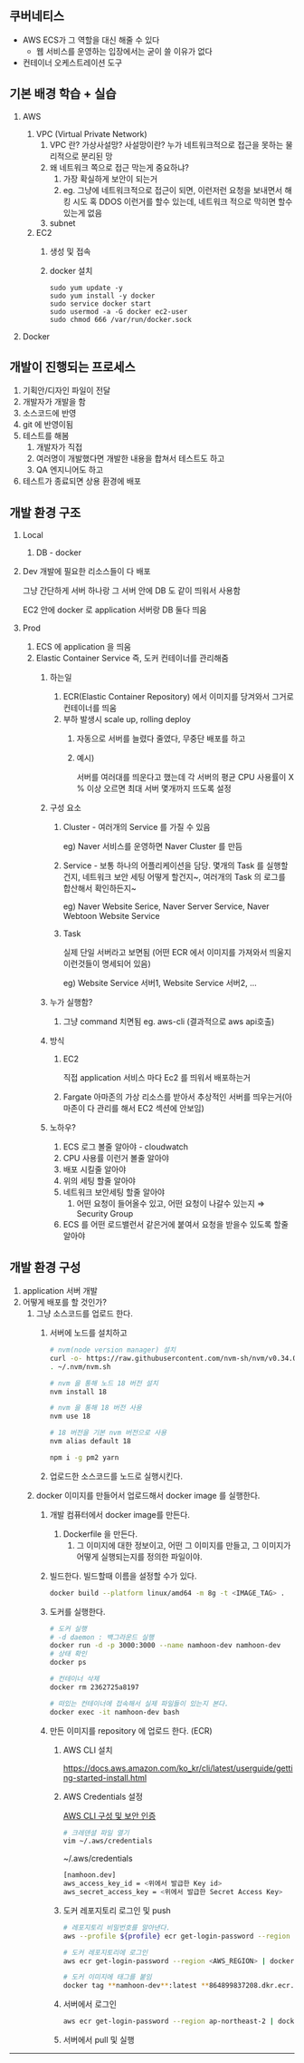 

## 쿠버네티스
- AWS ECS가 그 역할을 대신 해줄 수 있다
    - 웹 서비스를 운영하는 입장에서는 굳이 쓸 이유가 없다
- 컨테이너 오케스트레이션 도구

## 기본 배경 학습 + 실습

1. AWS
    1. VPC (Virtual Private Network)
        1. VPC 란? 가상사설망?
        사설망이란? 누가 네트워크적으로 접근을 못하는 물리적으로 분리된 망
        2. 왜 네트워크 쪽으로 접근 막는게 중요하냐?
            1. 가장 확실하게 보안이 되는거
            2. eg. 그냥에 네트워크적으로 접근이 되면, 이런저런 요청을 보내면서 해킹 시도 혹 DDOS 이런거를 할수 있는데, 네트워크 적으로 막히면 할수있는게 없음
        3. subnet
    2. EC2
        1. 생성 및 접속
        2. docker 설치
            
            ```
            sudo yum update -y
            sudo yum install -y docker
            sudo service docker start
            sudo usermod -a -G docker ec2-user
            sudo chmod 666 /var/run/docker.sock
            ```
            
2. Docker

## 개발이 진행되는 프로세스

1. 기획안/디자인 파일이 전달
2. 개발자가 개발을 함
3. 소스코드에 반영
4. git 에 반영이됨
5. 테스트를 해봄
    1. 개발자가 직접
    2. 여러명이 개발했다면 개발한 내용을 합쳐서 테스트도 하고
    3. QA 엔지니어도 하고
6. 테스트가 종료되면 상용 환경에 배포

## 개발 환경 구조

1. Local
    1. DB - docker
2. Dev
개발에 필요한 리소스들이 다 배포
    
    그냥 간단하게 서버 하나랑 그 서버 안에 DB 도 같이 띄워서 사용함
    
    EC2 안에 docker 로 application 서버랑 DB 둘다 띄움
    
3. Prod
    1. ECS 에 application 을 띄움
    2. Elastic Container Service 즉, 도커 컨테이너를 관리해줌
        1. 하는일
            1. ECR(Elastic Container Repository) 에서 이미지를 당겨와서 그거로 컨테이너를 띄움
            2. 부하 발생시 scale up, rolling deploy
                1. 자동으로 서버를 늘렸다 줄였다, 무중단 배포를 하고
                2. 예시)
                    
                    서버를 여러대를 띄운다고 했는데 각 서버의 평균 CPU 사용률이 X % 이상 오르면 최대 서버 몇개까지 뜨도록 설정
                    
        2. 구성 요소
            1. Cluster - 여러개의  Service 를 가질 수 있음
                
                eg) Naver 서비스를 운영하면 Naver Cluster 를 만듬
                
            2. Service - 보통 하나의 어플리케이션을 담당. 몇개의 Task 를 실행할건지, 네트워크 보안 세팅 어떻게 할건지~, 여러개의 Task 의 로그를 합산해서 확인하든지~
                
                eg) Naver Website Serice, Naver Server Service, Naver Webtoon Website Service
                
            3. Task
                
                실제 단일 서버라고 보면됨 (어떤 ECR 에서 이미지를 가져와서 띄울지 이런것들이 명세되어 있음)
                
                eg) Website Service 서버1, Website Service 서버2, …
                
        3. 누가 실행함?
            1. 그냥 command 치면됨 eg. aws-cli (결과적으로 aws api호출)
        4. 방식
            1. EC2
                
                직접 application 서비스 마다 Ec2 를 띄워서 배포하는거
                
            2. Fargate
            아마존의 가상 리소스를 받아서 추상적인 서버를 띄우는거(아마존이 다 관리를 해서 EC2 섹션에 안보임)
        5. 노하우?
            1. ECS 로그 볼줄 알아야 - cloudwatch
            2. CPU 사용률 이런거 볼줄 알아야
            3. 배포 시킬줄 알아야
            4. 위의 세팅 할줄 알아야
            5. 네트워크 보안세팅 할줄 알아야
                1. 어떤 요청이 들어올수 있고, 어떤 요청이 나갈수 있는지
                ⇒ Security Group
            6. ECS 를 어떤 로드밸런서 같은거에 붙여서 요청을 받을수 있도록 할줄 알아야
            

## 개발 환경 구성

1. application 서버 개발
2. 어떻게 배포를 할 것인가?
    1. 그냥 소스코드를 업로드 한다.
        1. 서버에 노드를 설치하고
            
            ```bash
            # nvm(node version manager) 설치
            curl -o- https://raw.githubusercontent.com/nvm-sh/nvm/v0.34.0/install.sh | bash
            . ~/.nvm/nvm.sh
            
            # nvm 을 통해 노드 18 버전 설치
            nvm install 18
            
            # nvm 을 통해 18 버전 사용
            nvm use 18
            
            # 18 버전을 기본 nvm 버전으로 사용
            nvm alias default 18
            
            npm i -g pm2 yarn
            ```
            
        2. 업로드한 소스코드를 노드로 실행시킨다.
    2. docker 이미지를 만들어서 업로드해서 docker image 를 실행한다.
        1. 개발 컴퓨터에서 docker image를 만든다.
            1. Dockerfile 을 만든다.
                1. 그 이미지에 대한 정보이고, 어떤 그 이미지를 만들고, 그 이미지가 어떻게 실행되는지를 정의한 파일이야.
        2. 빌드한다.
        빌드할때 이름을 설정할 수가 있다.
            
            ```bash
            docker build --platform linux/amd64 -m 8g -t <IMAGE_TAG> .
            ```
            
        3. 도커를 실행한다.
            
            ```bash
            # 도커 실행
            # -d daemon : 백그라운드 실행
            docker run -d -p 3000:3000 --name namhoon-dev namhoon-dev
            # 상태 확인
            docker ps
            
            # 컨테이너 삭제
            docker rm 2362725a8197
            
            # 떠있는 컨테이너에 접속해서 실제 파일들이 있는지 본다.
            docker exec -it namhoon-dev bash
            ```
            
        4. 만든 이미지를 repository 에 업로드 한다. (ECR)
            1. AWS CLI 설치
                
                https://docs.aws.amazon.com/ko_kr/cli/latest/userguide/getting-started-install.html
                
            2. AWS Credentials 설정
                
                [AWS CLI 구성 및 보안 인증](https://docs.aws.amazon.com/ko_kr/cli/v1/userguide/cli-configure-files.html)
                
                ```bash
                # 크레덴셜 파일 열기
                vim ~/.aws/credentials
                ```
                
                ~/.aws/credentials
                
                ```bash
                [namhoon.dev]
                aws_access_key_id = <위에서 발급한 Key id>
                aws_secret_access_key = <위에서 발급한 Secret Access Key>
                ```
                
            3. 도커 레포지토리 로그인 및 push
                
                ```bash
                # 레포지토리 비밀번호를 알아낸다.
                aws --profile ${profile} ecr get-login-password --region $region 
                
                # 도커 레포지토리에 로그인
                aws ecr get-login-password --region <AWS_REGION> | docker login --username AWS --password-stdin <ECR_URL>
                
                # 도커 이미지에 태그를 붙임
                docker tag **namhoon-dev**:latest **864899837208.dkr.ecr.ap-northeast-2.amazonaws.com/namhoon-dev**:latest
                
                ```
                
            4. 서버에서 로그인
                
                ```bash
                aws ecr get-login-password --region ap-northeast-2 | docker login --username AWS --password-stdin 864899837208.dkr.ecr.ap-northeast-2.amazonaws.com
                ```
                
            5. 서버에서 pull 및 실행


--- 
